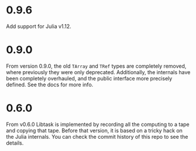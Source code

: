 # 0.9.6

Add support for Julia v1.12.

# 0.9.0

From version 0.9.0, the old `TArray` and `TRef` types are completely removed, where previously they were only deprecated. Additionally, the internals have been completely overhauled, and the public interface more precisely defined. See the docs for more info.

# 0.6.0

From v0.6.0 Libtask is implemented by recording all the computing to a tape and copying that tape. Before that version, it is based on a tricky hack on the Julia internals. You can check the commit history of this repo to see the details.
